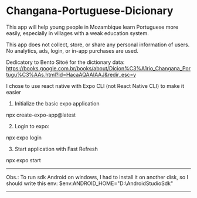 # Changana-Portuguese-Dicionary

This app will help young people in Mozambique learn Portuguese more easily, especially in villages with a weak education system.

This app does not collect, store, or share any personal information of users. No analytics, ads, login, or in-app purchases are used.

Dedicatory to Bento Sitoé for the dictionary data:
https://books.google.com.br/books/about/Dicion%C3%A1rio_Changana_Portugu%C3%AAs.html?id=HacaAQAAIAAJ&redir_esc=y

I chose to use react native with Expo CLI (not React Native CLI) to make it easier

1. Initialize the basic expo application

npx create-expo-app@latest

2. Login to expo:

npx expo login

3. Start application with Fast Refresh

npx expo start

---

Obs.: To run sdk Android on windows, I had to install it on another disk, so I should write this env:
$env:ANDROID_HOME="D:\\AndroidStudioSdk"

---
